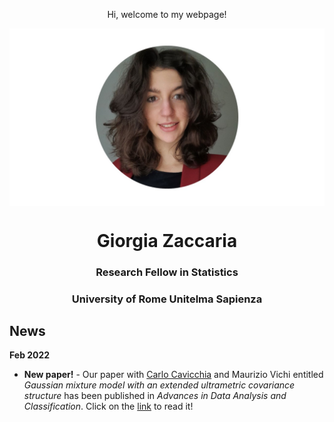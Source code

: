   <p align="center">
    Hi, welcome to my webpage!
 </p> 
 
  <img src="ZacGithub.jpg" style="width:1000px;" align="middle">
  
  <h1 align="center">Giorgia Zaccaria</h1>
  <h3 align="center">Research Fellow in Statistics</h3>
  <h3 align="center">University of Rome Unitelma Sapienza</h3>

## News
**Feb 2022**
- **New paper!** - Our paper with [Carlo Cavicchia](https://carlocavicchia.github.io) and Maurizio Vichi entitled _Gaussian mixture model with an extended ultrametric covariance structure_ has been published in _Advances in Data Analysis and Classification_. Click on the [link](https://link.springer.com/article/10.1007/s11634-021-00488-x) to read it!






  
 
